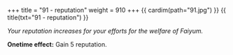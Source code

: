 +++
title = "91 - reputation"
weight = 910
+++
{{ cardim(path="91.jpg") }}
{{ title(txt="91 - reputation") }}

*Your reputation increases for your efforts for the welfare of Faiyum.*

**Onetime effect:** Gain 5 reputation.
